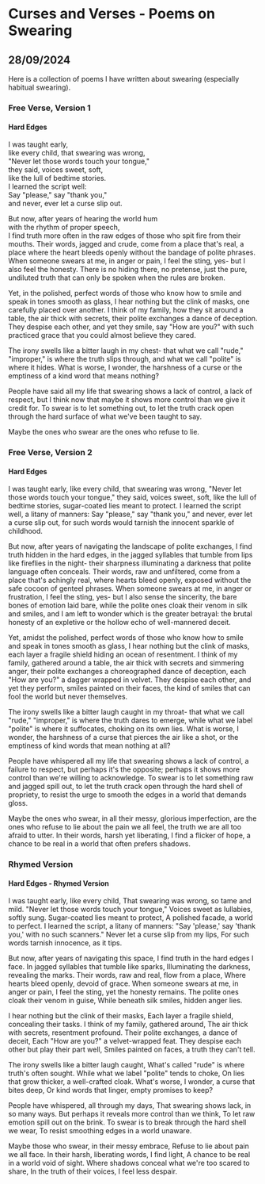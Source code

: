 # Curses and Verses - Poems on Swearing
## 28/09/2024

Here is a collection of poems I have written about swearing (especially habitual swearing).

### Free Verse, Version 1

#### Hard Edges

I was taught early,  
like every child, that swearing was wrong,  
"Never let those words touch your tongue,"  
they said, voices sweet, soft,  
like the lull of bedtime stories.  
I learned the script well:  
Say "please," say "thank you,"  
and never, ever let a curse slip out.  

But now, after years of hearing the world hum  
with the rhythm of proper speech,  
I find truth more often in the raw edges
of those who spit fire from their mouths.
Their words, jagged and crude,
come from a place that's real,
a place where the heart bleeds openly
without the bandage of polite phrases.
When someone swears at me, in anger or pain,
I feel the sting, yes-
but I also feel the honesty.
There is no hiding there, no pretense,
just the pure, undiluted truth
that can only be spoken
when the rules are broken.

Yet, in the polished, perfect words
of those who know how to smile
and speak in tones smooth as glass,
I hear nothing but the clink of masks,
one carefully placed over another.
I think of my family,
how they sit around a table,
the air thick with secrets,
their polite exchanges a dance of deception.
They despise each other,
and yet they smile, say "How are you?"
with such practiced grace
that you could almost believe
they cared.

The irony swells like a bitter laugh in my chest-
that what we call "rude," "improper,"
is where the truth slips through,
and what we call "polite"
is where it hides.
What is worse, I wonder,
the harshness of a curse
or the emptiness of a kind word
that means nothing?

People have said all my life
that swearing shows a lack of control,
a lack of respect,
but I think now that maybe
it shows more control
than we give it credit for.
To swear is to let something out,
to let the truth crack open
through the hard surface
of what we've been taught to say.

Maybe the ones who swear
are the ones who refuse to lie.

### Free Verse, Version 2

#### Hard Edges

I was taught early,
like every child, that swearing was wrong,
"Never let those words touch your tongue,"
they said, voices sweet, soft,
like the lull of bedtime stories,
sugar-coated lies meant to protect.
I learned the script well,
a litany of manners:
Say "please," say "thank you,"
and never, ever let a curse slip out,
for such words would tarnish
the innocent sparkle of childhood.

But now, after years of navigating
the landscape of polite exchanges,
I find truth hidden in the hard edges,
in the jagged syllables that tumble from lips
like fireflies in the night-
their sharpness illuminating a darkness
that polite language often conceals.
Their words, raw and unfiltered,
come from a place that's achingly real,
where hearts bleed openly,
exposed without the safe cocoon
of genteel phrases.
When someone swears at me,
in anger or frustration,
I feel the sting, yes-
but I also sense the sincerity,
the bare bones of emotion laid bare,
while the polite ones cloak their venom
in silk and smiles,
and I am left to wonder
which is the greater betrayal:
the brutal honesty of an expletive
or the hollow echo of well-mannered deceit.

Yet, amidst the polished, perfect words
of those who know how to smile
and speak in tones smooth as glass,
I hear nothing but the clink of masks,
each layer a fragile shield
hiding an ocean of resentment.
I think of my family,
gathered around a table,
the air thick with secrets and simmering anger,
their polite exchanges a choreographed
dance of deception,
each "How are you?"
a dagger wrapped in velvet.
They despise each other,
and yet they perform,
smiles painted on their faces,
the kind of smiles
that can fool the world
but never themselves.

The irony swells like a bitter laugh
caught in my throat-
that what we call "rude," "improper,"
is where the truth dares to emerge,
while what we label "polite"
is where it suffocates,
choking on its own lies.
What is worse, I wonder,
the harshness of a curse
that pierces the air like a shot,
or the emptiness of kind words
that mean nothing at all?

People have whispered all my life
that swearing shows a lack of control,
a failure to respect,
but perhaps it's the opposite;
perhaps it shows more control
than we're willing to acknowledge.
To swear is to let something raw and jagged spill out,
to let the truth crack open
through the hard shell of propriety,
to resist the urge to smooth the edges
in a world that demands gloss.

Maybe the ones who swear,
in all their messy, glorious imperfection,
are the ones who refuse to lie
about the pain we all feel,
the truth we are all too afraid to utter.
In their words, harsh yet liberating,
I find a flicker of hope,
a chance to be real in a world
that often prefers shadows.

### Rhymed Version

#### Hard Edges - Rhymed Version

I was taught early, like every child,
That swearing was wrong, so tame and mild.
"Never let those words touch your tongue,"
Voices sweet as lullabies, softly sung.
Sugar-coated lies meant to protect,
A polished facade, a world to perfect.
I learned the script, a litany of manners:
"Say 'please,' say 'thank you,' with no such scanners."
Never let a curse slip from my lips,
For such words tarnish innocence, as it tips.

But now, after years of navigating this space,
I find truth in the hard edges I face.
In jagged syllables that tumble like sparks,
Illuminating the darkness, revealing the marks.
Their words, raw and real, flow from a place,
Where hearts bleed openly, devoid of grace.
When someone swears at me, in anger or pain,
I feel the sting, yet the honesty remains.
The polite ones cloak their venom in guise,
While beneath silk smiles, hidden anger lies.

I hear nothing but the clink of their masks,
Each layer a fragile shield, concealing their tasks.
I think of my family, gathered around,
The air thick with secrets, resentment profound.
Their polite exchanges, a dance of deceit,
Each "How are you?" a velvet-wrapped feat.
They despise each other but play their part well,
Smiles painted on faces, a truth they can't tell.

The irony swells like a bitter laugh caught,
What's called "rude" is where truth's often sought.
While what we label "polite" tends to choke,
On lies that grow thicker, a well-crafted cloak.
What's worse, I wonder, a curse that bites deep,
Or kind words that linger, empty promises to keep?

People have whispered, all through my days,
That swearing shows lack, in so many ways.
But perhaps it reveals more control than we think,
To let raw emotion spill out on the brink.
To swear is to break through the hard shell we wear,
To resist smoothing edges in a world unaware.

Maybe those who swear, in their messy embrace,
Refuse to lie about pain we all face.
In their harsh, liberating words, I find light,
A chance to be real in a world void of sight.
Where shadows conceal what we're too scared to share,
In the truth of their voices, I feel less despair.

